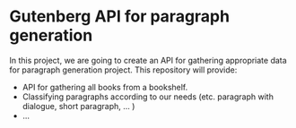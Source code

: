 # Gutenberg API for paragraph generation

In this project, we are going to create an API for gathering appropriate data for paragraph generation project.
This repository will provide:
* API for gathering all books from a bookshelf.
* Classifying paragraphs according to our needs \(etc. paragraph with dialogue, short paragraph, ... \)
* ...
